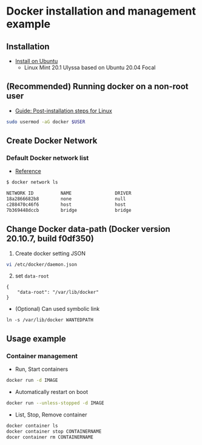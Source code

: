 # Docker installation and management example

## Installation

- [Install on Ubuntu](https://docs.docker.com/engine/install/ubuntu/)
  - Linux Mint 20.1 Ulyssa based on Ubuntu 20.04 Focal

## (Recommended) Running docker on a non-root user

- [Guide: Post-installation steps for Linux](https://docs.docker.com/engine/install/linux-postinstall/)

```bash
sudo usermod -aG docker $USER
```

## Create Docker Network

### Default Docker network list

- [Reference](https://docs.docker.com/engine/tutorials/networkingcontainers/)

```bash
$ docker network ls

NETWORK ID          NAME                DRIVER
18a2866682b8        none                null
c288470c46f6        host                host
7b369448dccb        bridge              bridge
```

## Change Docker data-path (Docker version 20.10.7, build f0df350)

1. Create docker setting JSON
```bash
vi /etc/docker/daemon.json
```

2. set `data-root`
```
{
    "data-root": "/var/lib/docker"
}
```

- (Optional) Can used symbolic link

```
ln -s /var/lib/docker WANTEDPATH
```

## Usage example

### Container management

- Run, Start containers

```bash
docker run -d IMAGE
```

  - Automatically restart on boot

  ```bash
  docker run --unless-stopped -d IMAGE
  ```

- List, Stop, Remove container

```bash
docker container ls
docker container stop CONTAINERNAME
docer container rm CONTAINERNAME
```

